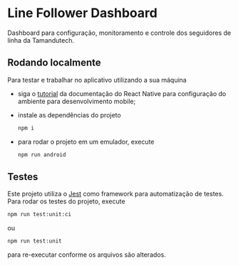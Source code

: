# Line Follower Dashboard

Dashboard para configuração, monitoramento e controle dos seguidores de linha da Tamandutech.

## Rodando localmente

Para testar e trabalhar no aplicativo utilizando a sua máquina

- siga o [tutorial](https://reactnative.dev/docs/environment-setup?guide=native) da documentação do React Native para configuração do ambiente para desenvolvimento mobile;
- instale as dependências do projeto

  ```bash
  npm i
  ```

- para rodar o projeto em um emulador, execute

  ```bash
  npm run android
  ```

## Testes

Este projeto utiliza o [Jest](https://jestjs.io/pt-BR/) como framework para automatização de testes. Para rodar os testes do projeto, execute

```bash
npm run test:unit:ci
```

ou

```bash
npm run test:unit
```

para re-executar conforme os arquivos são alterados.
